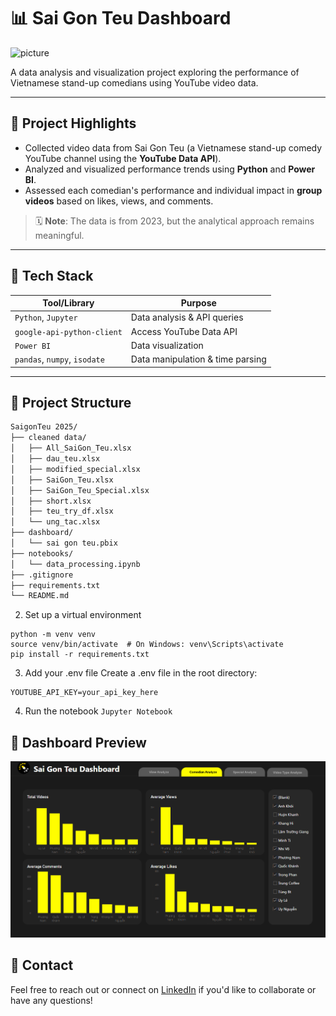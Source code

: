 # 📊 Sai Gon Teu Dashboard 

![picture](images/saigon_teu_image.png)

A data analysis and visualization project exploring the performance of Vietnamese stand-up comedians using YouTube video data.

---

## 🎯 Project Highlights

- Collected video data from Sai Gon Teu (a Vietnamese stand-up comedy YouTube channel using the **YouTube Data API**).
- Analyzed and visualized performance trends using **Python** and **Power BI**.
- Assessed each comedian's performance and individual impact in **group videos** based on likes, views, and comments.

> 🗓️ **Note**: The data is from 2023, but the analytical approach remains meaningful.

---

## 🧰 Tech Stack

| Tool/Library              | Purpose                             |
|---------------------------|-------------------------------------|
| `Python`, `Jupyter`       | Data analysis & API queries         |
| `google-api-python-client`| Access YouTube Data API             |
| `Power BI`                | Data visualization                  |
| `pandas`, `numpy`, `isodate` | Data manipulation & time parsing  |

---

## 📁 Project Structure

```bash
SaigonTeu 2025/
├── cleaned data/
│   ├── All_SaiGon_Teu.xlsx
│   ├── dau_teu.xlsx
│   ├── modified_special.xlsx
│   ├── SaiGon_Teu.xlsx
│   ├── SaiGon_Teu_Special.xlsx
│   ├── short.xlsx
│   ├── teu_try_df.xlsx
│   └── ung_tac.xlsx
├── dashboard/
│   └── sai gon teu.pbix           
├── notebooks/
│   └── data_processing.ipynb    
├── .gitignore                   
├── requirements.txt             
└── README.md
```

2. Set up a virtual environment
```
python -m venv venv
source venv/bin/activate  # On Windows: venv\Scripts\activate
pip install -r requirements.txt
```
3. Add your .env file
Create a .env file in the root directory:
```
YOUTUBE_API_KEY=your_api_key_here
```

4. Run the notebook
`Jupyter Notebook`


## 📸 Dashboard Preview    
![Dashboard](images/saigon_teu_dashboard.png)

## 💌 Contact
Feel free to reach out or connect on [LinkedIn](www.linkedin.com/in/phambachhiep) if you'd like to collaborate or have any questions!





